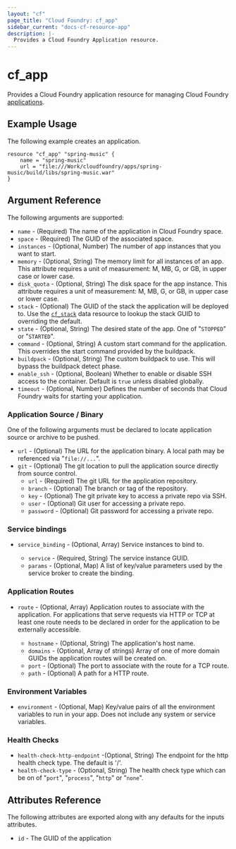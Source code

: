 ```yaml
---
layout: "cf"
page_title: "Cloud Foundry: cf_app"
sidebar_current: "docs-cf-resource-app"
description: |-
  Provides a Cloud Foundry Application resource.
---
```


# cf\_app

Provides a Cloud Foundry application resource for managing Cloud Foundry [applications](https://docs.cloudfoundry.org/devguide/deploy-apps/deploy-app.html).

## Example Usage

The following example creates an application.

```
resource "cf_app" "spring-music" {
    name = "spring-music"
    url = "file:///Work/cloudfoundry/apps/spring-music/build/libs/spring-music.war"
}
```

## Argument Reference

The following arguments are supported:

* `name` - (Required) The name of the application in Cloud Foundry space.
* `space` - (Required) The GUID of the associated space.
* `instances` - (Optional, Number) The number of app instances that you want to start.
* `memory` - (Optional, String) The memory limit for all instances of an app. This attribute requires a unit of measurement: M, MB, G, or GB, in upper case or lower case.
* `disk_quota` - (Optional, String) The disk space for the app instance. This attribute requires a unit of measurement: M, MB, G, or GB, in upper case or lower case.
* `stack` - (Optional) The GUID of the stack the application will be deployed to. Use the [`cf_stack`](/docs/providers/cf/d/stack.html) data resource to lookup the stack GUID to overriding the default.
* `state` - (Optional, String) The desired state of the app. One of "`STOPPED`" or "`STARTED`".
* `command` - (Optional, String) A custom start command for the application. This overrides the start command provided by the buildpack.
* `buildpack` - (Optional, String) The custom buildpack to use. This will bypass the buildpack detect phase.
* `enable_ssh` - (Optional, Boolean) Whether to enable or disable SSH access to the container. Default is `true` unless disabled globally.
* `timeout` - (Optional, Number) Defines the number of seconds that Cloud Foundry waits for starting your application.

### Application Source / Binary

One of the following arguments must be declared to locate application source or archive to be pushed.

* `url` - (Optional) The URL for the application binary. A local path may be referenced via "`file://...`".
* `git` - (Optional) The git location to pull the application source directly from source control.
  - `url` - (Required) The git URL for the application repository.
  - `branch` - (Optional) The branch or tag of the repository.
  - `key` - (Optional) The git private key to access a private repo via SSH.
  - `user` - (Optional) Git user for accessing a private repo.
  - `password` - (Optional) Git password for accessing a private repo.

### Service bindings

* `service_binding` - (Optional, Array) Service instances to bind to.

  - `service` - (Required, String) The service instance GUID.
  - `params` - (Optional, Map) A list of key/value parameters used by the service broker to create the binding.

### Application Routes

* `route` - (Optional, Array) Application routes to associate with the application. For applications that serve requests via HTTP or TCP at least one route needs to be declared in order for the application to be externally accessible.

  - `hostname` - (Optional, String) The application's host name.
  - `domains` - (Optional, Array of strings) Array of one of more domain GUIDs the application routes will be created on.
  - `port` - (Optional) The port to associate with the route for a TCP route. 
  - `path` - (Optional) A path for a HTTP route.

### Environment Variables

* `environment` - (Optional, Map) Key/value pairs of all the environment variables to run in your app. Does not include any system or service variables.

### Health Checks

* `health-check-http-endpoint` -(Optional, String) The endpoint for the http health check type. The default is '/'.
* `health-check-type` - (Optional, String) The health check type which can be on of "`port`", "`process`", "`http`" or "`none`".


## Attributes Reference

The following attributes are exported along with any defaults for the inputs attributes.

* `id` - The GUID of the application

